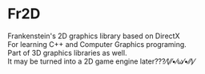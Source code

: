 # Fr2D
Frankenstein's 2D graphics library based on DirectX   
For learning C++ and Computer Graphics programing.   
Part of 3D graphics libraries as well.   
It may be turned into a 2D game engine later???⁄(⁄⁄•⁄ω⁄•⁄⁄)⁄
